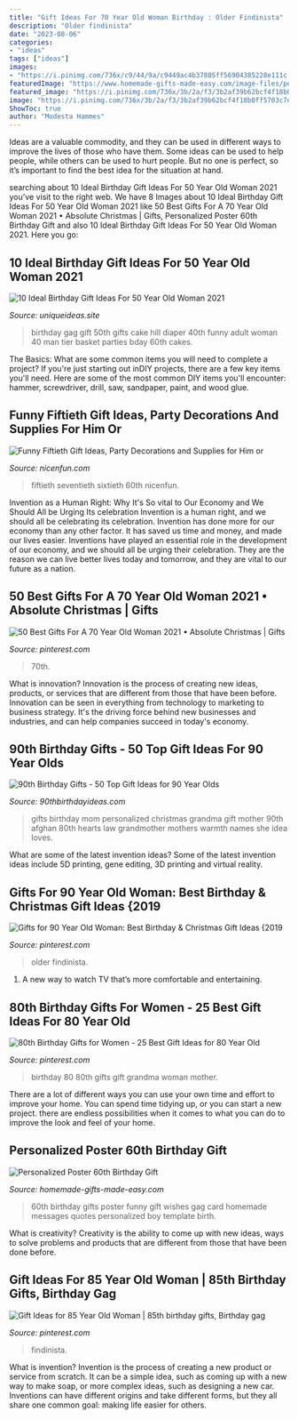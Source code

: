 ```yaml
---
title: "Gift Ideas For 70 Year Old Woman Birthday : Older Findinista"
description: "Older findinista"
date: "2023-08-06"
categories:
- "ideas"
tags: ["ideas"]
images:
- "https://i.pinimg.com/736x/c9/44/9a/c9449ac4b37805ff56904385228e111c.jpg"
featuredImage: "https://www.homemade-gifts-made-easy.com/image-files/personalized-poster-60th-birthday-gift-boy-600x900.jpg"
featured_image: "https://i.pinimg.com/736x/3b/2a/f3/3b2af39b62bcf4f18b0ff5703c7e507a.jpg"
image: "https://i.pinimg.com/736x/3b/2a/f3/3b2af39b62bcf4f18b0ff5703c7e507a.jpg"
ShowToc: true
author: "Modesta Hammes"
---
```



Ideas are a valuable commodity, and they can be used in different ways to improve the lives of those who have them. Some ideas can be used to help people, while others can be used to hurt people. But no one is perfect, so it’s important to find the best idea for the situation at hand.

	

		
searching about 10 Ideal Birthday Gift Ideas For 50 Year Old Woman 2021 you've visit to the right web. We have 8 Images about 10 Ideal Birthday Gift Ideas For 50 Year Old Woman 2021 like 50 Best Gifts For A 70 Year Old Woman 2021 • Absolute Christmas | Gifts, Personalized Poster 60th Birthday Gift and also 10 Ideal Birthday Gift Ideas For 50 Year Old Woman 2021. Here you go:
		
    
## 10 Ideal Birthday Gift Ideas For 50 Year Old Woman 2021

<img loading=lazy src="https://www.uniqueideas.site/wp-content/uploads/24-best-gifts-images-on-pinterest-birthdays-50-birthday-parties-9.jpg" onerror="this.onerror=null;this.src='https://tse1.mm.bing.net/th?id=OIP.IBBAClLOxgcvoH9H7-_QMAHaL7&amp;pid=15.1';" alt="10 Ideal Birthday Gift Ideas For 50 Year Old Woman 2021">

_Source: uniqueideas.site_

>birthday gag gift 50th gifts cake hill diaper 40th funny adult woman 40 man tier basket parties bday 60th cakes. 

	

The Basics: What are some common items you will need to complete a project?
If you're just starting out inDIY projects, there are a few key items you'll need. Here are some of the most common DIY items you'll encounter: hammer, screwdriver, drill, saw, sandpaper, paint, and wood glue.

    
## Funny Fiftieth Gift Ideas, Party Decorations And Supplies For Him Or

<img loading=lazy src="https://nicenfun.com/wp-content/uploads/2019/02/47385.jpg" onerror="this.onerror=null;this.src='https://tse3.mm.bing.net/th?id=OIP.Th9eA6Dkovy2n68yYs9QKQAAAA&amp;pid=15.1';" alt="Funny Fiftieth Gift Ideas, Party Decorations and Supplies for Him or">

_Source: nicenfun.com_

>fiftieth seventieth sixtieth 60th nicenfun. 

	

Invention as a Human Right: Why It's So vital to Our Economy and We Should All be Urging Its celebration
Invention is a human right, and we should all be celebrating its celebration. Invention has done more for our economy than any other factor. It has saved us time and money, and made our lives easier.
Inventions have played an essential role in the development of our economy, and we should all be urging their celebration. They are the reason we can live better lives today and tomorrow, and they are vital to our future as a nation.

    
## 50 Best Gifts For A 70 Year Old Woman 2021 • Absolute Christmas | Gifts

<img loading=lazy src="https://i.pinimg.com/736x/c9/44/9a/c9449ac4b37805ff56904385228e111c.jpg" onerror="this.onerror=null;this.src='https://tse2.mm.bing.net/th?id=OIP.FxreVNaU3SoK_E65W7L3MQHaLG&amp;pid=15.1';" alt="50 Best Gifts For A 70 Year Old Woman 2021 • Absolute Christmas | Gifts">

_Source: pinterest.com_

>70th. 

	

What is innovation?
Innovation is the process of creating new ideas, products, or services that are different from those that have been before. Innovation can be seen in everything from technology to marketing to business strategy. It's the driving force behind new businesses and industries, and can help companies succeed in today's economy.

    
## 90th Birthday Gifts - 50 Top Gift Ideas For 90 Year Olds

<img loading=lazy src="https://www.90thbirthdayideas.com/wp-content/uploads/2015/02/Personalized-All-Our-Hearts-Afghan.jpg" onerror="this.onerror=null;this.src='https://tse3.mm.bing.net/th?id=OIP.VoGZId-BPbiVbEKIxzErbAHaHa&amp;pid=15.1';" alt="90th Birthday Gifts - 50 Top Gift Ideas for 90 Year Olds">

_Source: 90thbirthdayideas.com_

>gifts birthday mom personalized christmas grandma gift mother 90th afghan 80th hearts law grandmother mothers warmth names she idea loves. 

	

What are some of the latest invention ideas?
Some of the latest invention ideas include 5D printing, gene editing, 3D printing and virtual reality.

    
## Gifts For 90 Year Old Woman: Best Birthday &amp; Christmas Gift Ideas {2019

<img loading=lazy src="https://i.pinimg.com/736x/3b/2a/f3/3b2af39b62bcf4f18b0ff5703c7e507a.jpg" onerror="this.onerror=null;this.src='https://tse1.mm.bing.net/th?id=OIP.ede0itugd-NwtZYenzleDwHaLH&amp;pid=15.1';" alt="Gifts for 90 Year Old Woman: Best Birthday &amp; Christmas Gift Ideas {2019">

_Source: pinterest.com_

>older findinista. 

	

1. A new way to watch TV that’s more comfortable and entertaining.

    
## 80th Birthday Gifts For Women - 25 Best Gift Ideas For 80 Year Old

<img loading=lazy src="https://i.pinimg.com/736x/f0/62/e7/f062e7b96add7edf79d6cbb8ca71513e.jpg" onerror="this.onerror=null;this.src='https://tse4.mm.bing.net/th?id=OIP.LnmVzBjSrlhhPWJdhv_oAgAAAA&amp;pid=15.1';" alt="80th Birthday Gifts for Women - 25 Best Gift Ideas for 80 Year Old">

_Source: pinterest.com_

>birthday 80 80th gifts gift grandma woman mother. 

	

There are a lot of different ways you can use your own time and effort to improve your home. You can spend time tidying up, or you can start a new project. there are endless possibilities when it comes to what you can do to improve the look and feel of your home.

    
## Personalized Poster 60th Birthday Gift

<img loading=lazy src="https://www.homemade-gifts-made-easy.com/image-files/personalized-poster-60th-birthday-gift-boy-600x900.jpg" onerror="this.onerror=null;this.src='https://tse1.mm.bing.net/th?id=OIP.gXNdyXSjMy2wvicczhrqgQHaLH&amp;pid=15.1';" alt="Personalized Poster 60th Birthday Gift">

_Source: homemade-gifts-made-easy.com_

>60th birthday gifts poster funny gift wishes gag card homemade messages quotes personalized boy template birth. 

	

What is creativity?
Creativity is the ability to come up with new ideas, ways to solve problems and products that are different from those that have been done before.

    
## Gift Ideas For 85 Year Old Woman | 85th Birthday Gifts, Birthday Gag

<img loading=lazy src="https://i.pinimg.com/736x/b2/b1/0e/b2b10e3f33b5cdcffbb7f801b773383b.jpg" onerror="this.onerror=null;this.src='https://tse3.mm.bing.net/th?id=OIP.G8edo64DNJQdhDgWpv4AFQHaLH&amp;pid=15.1';" alt="Gift Ideas for 85 Year Old Woman | 85th birthday gifts, Birthday gag">

_Source: pinterest.com_

>findinista. 

	

What is invention?
Invention is the process of creating a new product or service from scratch. It can be a simple idea, such as coming up with a new way to make soap, or more complex ideas, such as designing a new car. Inventions can have different origins and take different forms, but they all share one common goal: making life easier for others.

